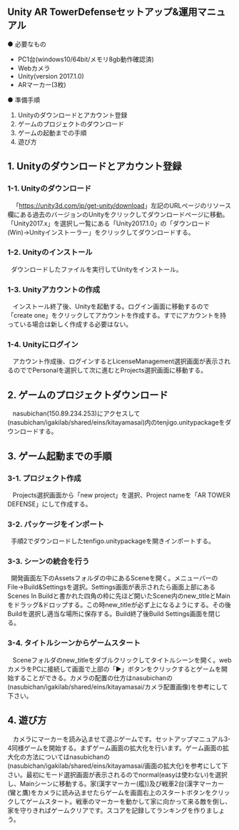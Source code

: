 ## Unity AR TowerDefenseセットアップ&運用マニュアル

● 必要なもの
* PC1台(windows10/64bit/メモリ8gb動作確認済)   
* Webカメラ 
* Unity(version 2017.1.0)   
* ARマーカー(3枚)
  
● 準備手順  
1. Unityのダウンロードとアカウント登録  
2. ゲームのプロジェクトのダウンロード  
3. ゲームの起動までの手順  
4. 遊び方
## 1. Unityのダウンロードとアカウント登録
### 1-1. Unityのダウンロード
    「<https://unity3d.com/jp/get-unity/download>」左記のURLページのリソース欄にある過去のバージョンのUnityをクリックしてダウンロードページに移動。「Unity2017.x」を選択し一覧にある「Unity2017.1.0」の「ダウンロード(Win)→Unityインストーラー」をクリックしてダウンロードする。  
### 1-2. Unityのインストール  
    ダウンロードしたファイルを実行してUnityをインストール。
### 1-3. Unityアカウントの作成  
    インストール終了後、Unityを起動する。ログイン画面に移動するので「create one」をクリックしてアカウントを作成する。すでにアカウントを持っている場合は新しく作成する必要はない。
### 1-4. Unityにログイン  
    アカウント作成後、ログインするとLicenseManagement選択画面が表示されるのででPersonalを選択して次に進むとProjects選択画面に移動する。  
## 2. ゲームのプロジェクトダウンロード  
    nasubichan(150.89.234.253)にアクセスして(nasubichan/igakilab/shared/eins/kitayamasai)内のtenjigo.unitypackageをダウンロードする。  
## 3. ゲーム起動までの手順  
### 3-1. プロジェクト作成
    Projects選択画面から「new project」を選択、Project nameを「AR TOWER DEFENSE」にして作成する。
### 3-2. パッケージをインポート  
    手順2でダウンロードしたtenfigo.unitypackageを開きインポートする。
### 3-3. シーンの統合を行う  
    開発画面左下のAssetsフォルダの中にあるSceneを開く。メニューバーのFile→Build&Settingsを選択。Settings画面が表示されたら画面上部にあるScenes In Buildと書かれた四角の枠に先ほど開いたScene内のnew_titleとMainをドラッグ&ドロップする。この時new_titleが必ず上になるようにする。その後Buildを選択し適当な場所に保存する。Build終了後Build Settings画面を閉じる。  
### 3-4. タイトルシーンからゲームスタート  
    Sceneフォルダのnew_titleをダブルクリックしてタイトルシーンを開く。webカメラをPCに接続して画面で上部の「▶︎」ボタンをクリックするとゲームを開始することができる。カメラの配置の仕方はnasubichanの(nasubichan/igakilab/shared/eins/kitayamasai/カメラ配置画像)を参考にして下さい。
## 4. 遊び方
    カメラにマーカーを読み込ませて遊ぶゲームです。セットアップマニュアル3-4同様ゲームを開始する。まずゲーム画面の拡大化を行います。ゲーム画面の拡大化の方法についてはnasubichanの(nasubichan/igakilab/shared/eins/kitayamasai/画面の拡大化)を参考にして下さい。最初にモード選択画面が表示されるのでnormal(easyは使わない)を選択し、Mainシーンに移動する。家(漢字マーカー(艦))及び戦車2台(漢字マーカー(鸞と鷹)をカメラに読み込ませたらゲームを画面右上のスタートボタンをクリックしてゲームスタート。戦車のマーカーを動かして家に向かって来る敵を倒し、家を守りきればゲームクリアです。スコアを記録してランキングを作りましょう。
